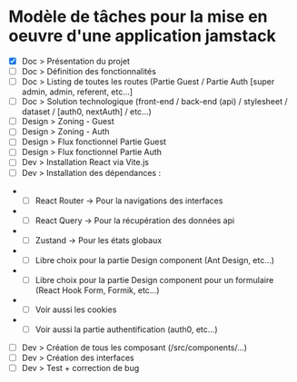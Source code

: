 # Modèle de tâches pour la mise en oeuvre d'une application jamstack
- [x] Doc > Présentation du projet
- [ ] Doc > Définition des fonctionnalités
- [ ] Doc > Listing de toutes les routes (Partie Guest / Partie Auth [super admin, admin, referent, etc...]
- [ ] Doc > Solution technologique (front-end / back-end (api) / stylesheet / dataset / [auth0, nextAuth] / etc...)
- [ ] Design > Zoning - Guest
- [ ] Design > Zoning - Auth
- [ ] Design > Flux fonctionnel Partie Guest
- [ ] Design > Flux fonctionnel Partie Auth
- [ ] Dev > Installation React via Vite.js
- [ ] Dev > Installation des dépendances :
- - [ ] React Router -> Pour la navigations des interfaces
- - [ ] React Query -> Pour la récupération des données api
- - [ ] Zustand -> Pour les états globaux
- - [ ] Libre choix pour la partie Design component (Ant Design, etc...)
- - [ ] Libre choix pour la partie Design component pour un formulaire (React Hook Form, Formik, etc...)
- - [ ] Voir aussi les cookies
- - [ ] Voir aussi la partie authentification (auth0, etc...)
- [ ] Dev > Création de tous les composant (/src/components/...)
- [ ] Dev > Création des interfaces
- [ ] Dev > Test + correction de bug

